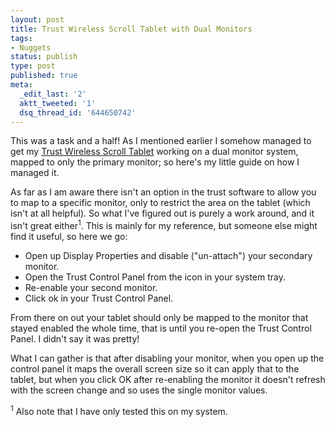 ```yaml
---
layout: post
title: Trust Wireless Scroll Tablet with Dual Monitors
tags:
- Nuggets
status: publish
type: post
published: true
meta:
  _edit_last: '2'
  aktt_tweeted: '1'
  dsq_thread_id: '644650742'
---
```

This was a task and a half! As I mentioned earlier I somehow managed to get my [Trust Wireless Scroll Tablet](http://www.amazon.co.uk/exec/obidos/ASIN/B0002DCL6G/202-4350795-3732661) working on a dual monitor system, mapped to only the primary monitor; so here's my little guide on how I managed it.

<!-- more -->

As far as I am aware there isn't an option in the trust software to allow you to map to a specific monitor, only to restrict the area on the tablet (which isn't at all helpful). So what I've figured out is purely a work around, and it isn't great either<sup>1</sup>. This is mainly for my reference, but someone else might find it useful, so here we go:

  * Open up Display Properties and disable ("un-attach") your secondary monitor.
  * Open the Trust Control Panel from the icon in your system tray.
  * Re-enable your second monitor.
  * Click ok in your Trust Control Panel.

From there on out your tablet should only be mapped to the monitor that stayed enabled the whole time, that is until you re-open the Trust Control Panel. I didn't say it was pretty!

What I can gather is that after disabling your monitor, when you open up the control panel it maps the overall screen size so it can apply that to the tablet, but when you click OK after re-enabling the monitor it doesn't refresh with the screen change and so uses the single monitor values.

<sup>1</sup> Also note that I have only tested this on my system.
